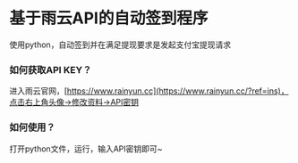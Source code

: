 # 基于雨云API的自动签到程序
使用python，自动签到并在满足提现要求是发起支付宝提现请求

### 如何获取API KEY？
进入雨云官网，[https://www.rainyun.cc](https://www.rainyun.cc/?ref=ins)，点击右上角头像->修改资料->API密钥

### 如何使用？
打开python文件，运行，输入API密钥即可~
